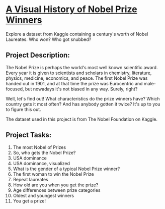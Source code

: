 
# [A Visual History of Nobel Prize Winners](https://learn.datacamp.com/projects/nobel-winners/guided/Python)

Explore a dataset from Kaggle containing a century's worth of Nobel Laureates. Who won? Who got snubbed?


## Project Description:

The Nobel Prize is perhaps the world's most well known scientific award. Every year it is given to scientists and scholars in chemistry, literature, physics, medicine, economics, and peace. The first Nobel Prize was handed out in 1901, and at that time the prize was Eurocentric and male-focused, but nowadays it's not biased in any way. Surely, right?

Well, let's find out! What characteristics do the prize winners have? Which country gets it most often? And has anybody gotten it twice? It's up to you to figure this out.

The dataset used in this project is from The Nobel Foundation on Kaggle.


## Project Tasks:

1. The most Nobel of Prizes
2. So, who gets the Nobel Prize?
3. USA dominance
4. USA dominance, visualized
5. What is the gender of a typical Nobel Prize winner?
6. The first woman to win the Nobel Prize
7. Repeat laureates
8. How old are you when you get the prize?
9. Age differences between prize categories
10. Oldest and youngest winners
11. You get a prize!
